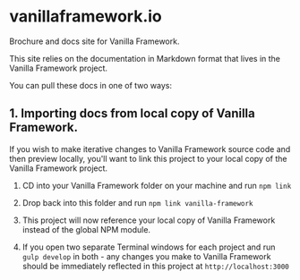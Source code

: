 # vanillaframework.io

Brochure and docs site for Vanilla Framework.

This site relies on the documentation in Markdown format that lives in the Vanilla Framework project.

You can pull these docs in one of two ways:


## 1. Importing docs from local copy of Vanilla Framework.

If you wish to make iterative changes to Vanilla Framework source code and then preview locally, you'll want to link this project to your local copy of the Vanilla Framework project.

1. CD into your Vanilla Framework folder on your machine and run `npm link`

2. Drop back into this folder and run `npm link vanilla-framework`

3. This project will now reference your local copy of Vanilla Framework instead of the global NPM module.

4. If you open two separate Terminal windows for each project and run `gulp develop` in both - any changes you make to Vanilla Framework should be immediately reflected in this project at `http://localhost:3000`
